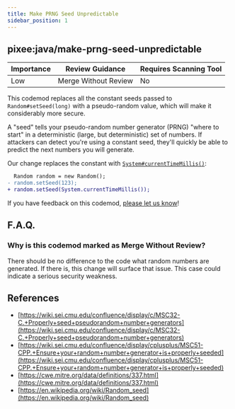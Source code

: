 ```yaml
---
title: Make PRNG Seed Unpredictable
sidebar_position: 1
---
```


## pixee:java/make-prng-seed-unpredictable

| Importance | Review Guidance      | Requires Scanning Tool |
|------------|----------------------|------------------------|
 | Low        | Merge Without Review | No                     |

This codemod replaces all the constant seeds passed to `Random#setSeed(long)` with a pseudo-random value, which will make it considerably more secure.

A "seed" tells your pseudo-random number generator (PRNG) "where to start" in a deterministic (large, but deterministic) set of numbers. If attackers can detect you're using a constant seed, they'll quickly be able to predict the next numbers you will generate.

Our change replaces the constant with [`System#currentTimeMillis()`](https://docs.oracle.com/javase/7/docs/api/java/lang/System.html#currentTimeMillis()):

```diff
  Random random = new Random();
- random.setSeed(123);
+ random.setSeed(System.currentTimeMillis());
```


If you have feedback on this codemod, [please let us know](mailto:feedback@pixee.ai)!

## F.A.Q. 

### Why is this codemod marked as Merge Without Review?

There should be no difference to the code what random numbers are generated. If there is, this change will surface that issue. This case could indicate a serious security weakness.

## References

* [https://wiki.sei.cmu.edu/confluence/display/c/MSC32-C.+Properly+seed+pseudorandom+number+generators](https://wiki.sei.cmu.edu/confluence/display/c/MSC32-C.+Properly+seed+pseudorandom+number+generators)
* [https://wiki.sei.cmu.edu/confluence/display/cplusplus/MSC51-CPP.+Ensure+your+random+number+generator+is+properly+seeded](https://wiki.sei.cmu.edu/confluence/display/cplusplus/MSC51-CPP.+Ensure+your+random+number+generator+is+properly+seeded)
* [https://cwe.mitre.org/data/definitions/337.html](https://cwe.mitre.org/data/definitions/337.html)
* [https://en.wikipedia.org/wiki/Random_seed](https://en.wikipedia.org/wiki/Random_seed)